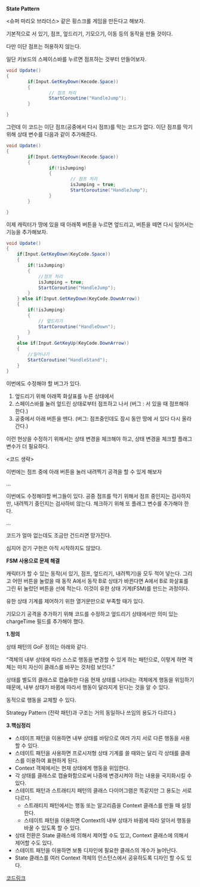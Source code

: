 **State Pattern**

<슈퍼 마리오 브라더스> 같은 횡스크롤 게임을 만든다고 해보자.

기본적으로 서 있기, 점프, 엎드리기, 기모으기, 이동 등의 동작을 만들 것이다. 

다만 이단 점프는 허용하지 않는다. 

일단 키보드의 스페이스바를 누르면 점프하는 것부터 만들어보자. 

```csharp
void Update()
{
		if(Input.GetKeyDown(Kecode.Space))
		{
				// 점프 처리
				StartCoroutine("HandleJump");
		}

}
```

그런데 이 코드는 이단 점프(공중에서 다시 점프)를 막는 코드가 없다. 이단 점프를 막기 위해 상태 변수를 다음과 같이 추가해준다.

```csharp
void Update()
{
		if(Input.GetKeyDown(Kecode.Space))
		{
				if(!isJumping)
				{
						// 점프 처리
						isJumping = true;
						StartCoroutine("HandleJump");
				}
		}

}
```

이제 캐릭터가 땅에 있을 때 아래쪽 버튼을 누르면 엎드리고, 버튼을 떼면 다시 일어서는 기능을 추가해보자. 

```csharp
void Update()
{
	if(Input.GetKeyDown(KeyCode.Space))
	{
		if(!isJumping)
		{
			//점프 처리
			isJumping = true;
			StartCoroutine("HandleJump");
		}
	} else if(Input.GetKeyDown(KeyCode.DownArrow))
	{
		if(!isJumping)
		{
			// 엎드리기
			StartCoroutine("HandleDown");
		}
	}
	else if(Input.GetKeyUp(KeyCode.DownArrow))
	{
		//일어나기
		StartCoroutine("HandleStand");
	}
}

```

이번에도 수정해야 할 버그가 있다.

1. 엎드리기 위해 아래쪽 화살표를 누른 상태에서 
2. 스페이스바를 눌러 엎드린 상태로부터 점프하고 나서 (버그 : 서 있을 때 점프해야 한다.)
3. 공중에서 아래 버튼을 뗀다. (버그: 점프중인데도 잠시 동안 땅에 서 있다 다시 올라간다.)

이런 현상을 수정하기 위해서는 상태 변경을 체크해야 하고, 상태 변경을 체크할 플래그 변수가 더 필요하다.

<코드 생략>

이번에는 점프 중에 아래 버튼을 눌러 내려찍기 공격을 할 수 있게 해보자

…

이번에도 수정해야할 버그들이 있다. 공중 점프를 막기 위해서 점프 중인지는 검사하지만, 내려찍기 중인지는 검사하비 않는다. 체크하기 위해 또 플래그 변수를 추가해야 한다.

…

코드가 얼마 없는데도 조금만 건드리면 망가진다.

심지어 걷기 구현은 아직 시작하지도 않았다. 

 **FSM 사용으로 문제 해결**

캐릭터가 할 수 있는 동작(서 있기, 점프, 엎드리기, 내려찍기)을 모두 적어 넣는다. 그리고 어떤 버튼을 눌렀을 때 동작 A에서 동작 B로 상태가 바뀐다면 A에서 B로 화살표를 그린 뒤 눌렀던 버튼을 선에 적는다. 이것이 유한 상태 기계(FSM)를 만드는 과정이다. 

유한  상태 기계를 제어하기 위한 열거문만으로 부족할 때가 있다. 

기모으기 공격을 추가하기 위해 코드를 수정하고 엎드리기 상태에서만 의미 있는 chargeTime 필드를 추가해야 했다.

**1.정의**

상태 패턴의 GoF 정의는 아래와 같다. 

“객체의 내부 상태에 따라 스스로 행동을 변경할 수 있게 하는 패턴으로, 이렇게 하면 객체는 마치 자신이 클래스를 바꾸는 것처럼 보인다.”

상태를 별도의 클래스로 캡슐화한 다음 현재 상태를 나타내는 객체에게 행동을 위임하기 때문에, 내부  상태가 바뀜에 따라서 행동이 달라지게 된다는 것을 알 수 있다. 

동적으로 행동을 교체할 수 있다. 

Strategy Pattern (전략 패턴)과 구조는 거의 동일하나 쓰임의 용도가 다르다.)

**3.핵심정리**

- 스테이프 패턴을 이용하면 내부 상태를 바탕으로 여러 가지 서로 다른 행동을 사용할 수 있다.
- 스테이트 패턴을 사용하면 프로시저형 상태 기계를 쓸 때와는 달리 각 상태를 클래스를 이용하여 표현하게 된다.
- Context 객체에서는 현재 상태에게 행동을 위임한다.
- 각 상태를 클래스로 캡슐화함으로써 나중에 변경시켜야 하는 내용을 국지화시킬 수 있다.
- 스테이트 패턴과 스트래티지 패턴의 클래스 다이어그램은 똑같지만 그 용도는 서로 다르다.
    - 스트래티지 패턴에서는 행동 또는 알고리즘을 Context 클래스를 만들 때 설정한다.
    - 스테이트 패턴을 이용하면 Context의 내부 상태가 바뀜에 따라 알아서 행동을 바꿀 수 있도록 할 수 있다.
- 상태 전환은 State 클래스에 의해서 제어할 수도 있고, Context 클래스에 의해서 제어할 수도 있다.
- 스테이트 패턴을 이용하면 보통 디자인에 필요한 클래스의 개수가 늘어난다.
- State 클래스를 여러 Context 객체의 인스턴스에서 공유하도록 디자인 할 수도 있다.

[코드링크](https://docs.google.com/document/d/1ooLA-3voq_4BR3ajNvDtZucduukRMh4SRfgbMhRa1MM/edit)